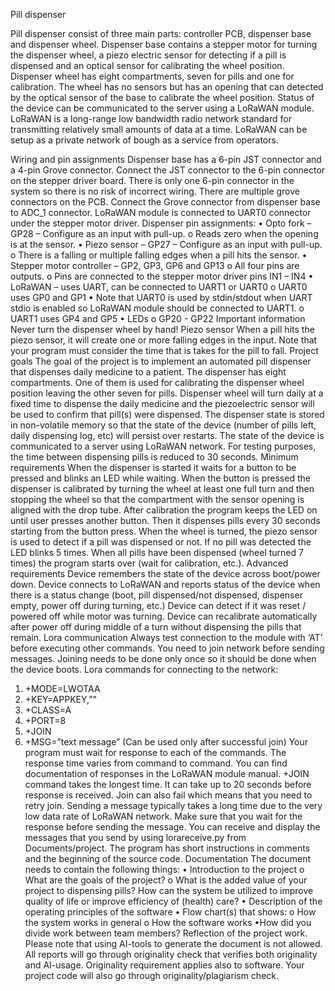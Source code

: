 Pill dispenser


Pill dispenser consist of three main parts: controller PCB, dispenser base and dispenser wheel. Dispenser base contains a stepper motor for turning the dispenser wheel, a piezo electric sensor for detecting if a pill is dispensed and an optical sensor for calibrating the wheel position. Dispenser wheel has eight compartments, seven for pills and one for calibration. The wheel has no sensors but has an opening that can detected by the optical sensor of the base to calibrate the wheel position.
Status of the device can be communicated to the server using a LoRaWAN module. LoRaWAN is a long-range low bandwidth radio network standard for transmitting relatively small amounts of data at a time. LoRaWAN can be setup as a private network of bough as a service from operators.

Wiring and pin assignments
Dispenser base has a 6-pin JST connector and a 4-pin Grove connector. Connect the JST connector to the 6-pin connector on the stepper driver board. There is only one 6-pin connector in the system so there is no risk of incorrect wiring. There are multiple grove connectors on the PCB. Connect the Grove connector from dispenser base to ADC_1 connector.
LoRaWAN module is connected to UART0 connector under the stepper motor driver.
Dispenser pin assignments:
• Opto fork – GP28 – Configure as an input with pull-up.
o Reads zero when the opening is at the sensor.
• Piezo sensor – GP27 – Configure as an input with pull-up.
o There is a falling or multiple falling edges when a pill hits the sensor.
• Stepper motor controller – GP2, GP3, GP6 and GP13
o All four pins are outputs.
o Pins are connected to the stepper motor driver pins IN1 – IN4
• LoRaWAN – uses UART, can be connected to UART1 or UART0
o UART0 uses GP0 and GP1
▪ Note that UART0 is used by stdin/stdout when UART stdio is enabled so LoRaWAN module should be connected to UART1.
o UART1 uses GP4 and GP5
• LEDs
o GP20 - GP22
Important information
Never turn the dispenser wheel by hand!
Piezo sensor
When a pill hits the piezo sensor, it will create one or more falling edges in the input. Note that your program must consider the time that is takes for the pill to fall.
Project goals
The goal of the project is to implement an automated pill dispenser that dispenses daily medicine to a patient. The dispenser has eight compartments. One of them is used for calibrating the dispenser wheel position leaving the other seven for pills. Dispenser wheel will turn daily at a fixed time to dispense the daily medicine and the piezoelectric sensor will be used to confirm that pill(s) were dispensed. The dispenser state is stored in non-volatile memory so that the state of the device (number of pills left, daily dispensing log, etc) will persist over restarts. The state of the device is communicated to a server using LoRaWAN network.
For testing purposes, the time between dispensing pills is reduced to 30 seconds.
Minimum requirements
When the dispenser is started it waits for a button to be pressed and blinks an LED while waiting. When the button is pressed the dispenser is calibrated by turning the wheel at least one full turn and then stopping the wheel so that the compartment with the sensor opening is aligned with the drop tube.
After calibration the program keeps the LED on until user presses another button. Then it dispenses pills every 30 seconds starting from the button press. When the wheel is turned, the piezo sensor is used to detect if a pill was dispensed or not. If no pill was detected the LED blinks 5 times. When all pills have been dispensed (wheel turned 7 times) the program starts over (wait for calibration, etc.).
Advanced requirements
Device remembers the state of the device across boot/power down.
Device connects to LoRaWAN and reports status of the device when there is a status change (boot, pill dispensed/not dispensed, dispenser empty, power off during turning, etc.)
Device can detect if it was reset / powered off while motor was turning.
Device can recalibrate automatically after power off during middle of a turn without dispensing the pills that remain.
Lora communication
Always test connection to the module with ‘AT’ before executing other commands. You need to join network before sending messages. Joining needs to be done only once so it should be done when the device boots.
Lora commands for connecting to the network:
1. +MODE=LWOTAA
2. +KEY=APPKEY,”<hexadecimal key for your device>”
3. +CLASS=A
4. +PORT=8
5. +JOIN
6. +MSG=”text message” (Can be used only after successful join)
Your program must wait for response to each of the commands. The response time varies from command to command. You can find documentation of responses in the LoRaWAN module manual.
+JOIN command takes the longest time. It can take up to 20 seconds before response is received. Join can also fail which means that you need to retry join.
Sending a message typically takes a long time due to the very low data rate of LoRaWAN network. Make sure that you wait for the response before sending the message.
You can receive and display the messages that you send by using lorareceive.py from Documents/project. The program has short instructions in comments and the beginning of the source code.
Documentation
The document needs to contain the following things:
• Introduction to the project
o What are the goals of the project?
o What is the added value of your project to dispensing pills? How can the system be utilized to improve quality of life or improve efficiency of (health) care?
• Description of the operating principles of the software
• Flow chart(s) that shows:
o How the system works in general
o How the software works
•How did you divide work between team members? Reflection of the project work.
Please note that using AI-tools to generate the document is not allowed. All reports will go through originality check that verifies both originality and AI-usage.
Originality requirement applies also to software. Your project code will also go through originality/plagiarism check.
